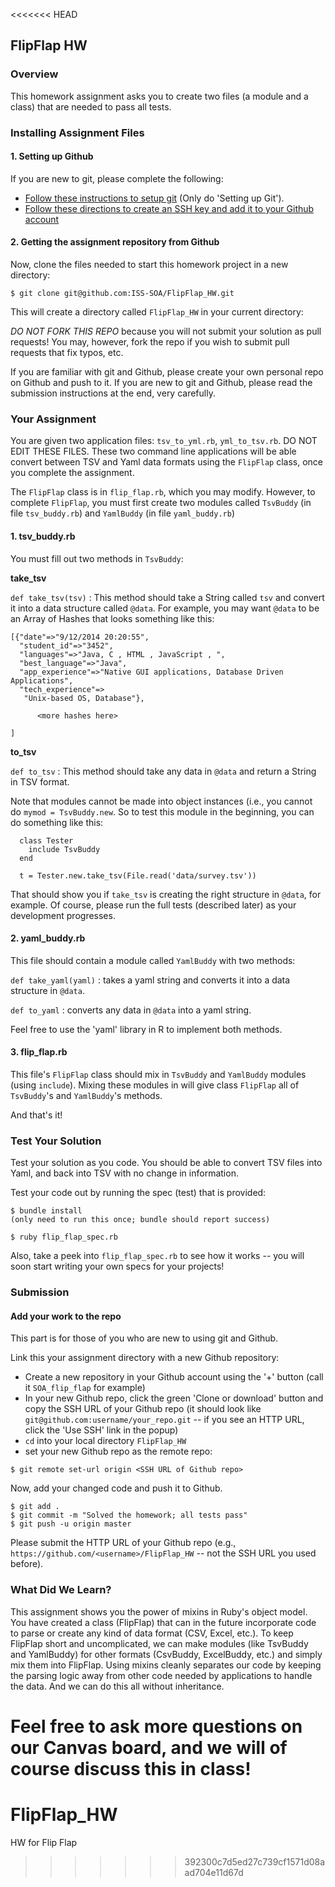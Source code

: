 <<<<<<< HEAD
## FlipFlap HW

### Overview

This homework assignment asks you to create two files (a module and a class) that are needed to pass all tests.

### Installing Assignment Files

#### 1. Setting up Github
If you are new to git, please complete the following:

- [Follow these instructions to setup git](https://help.github.com/articles/set-up-git/) (Only do 'Setting up Git').
- [Follow these directions to create an SSH key and add it to your Github account](https://help.github.com/articles/generating-a-new-ssh-key-and-adding-it-to-the-ssh-agent/)

#### 2. Getting the assignment repository from Github
Now, clone the files needed to start this homework project in a new directory:

    $ git clone git@github.com:ISS-SOA/FlipFlap_HW.git

This will create a directory called `FlipFlap_HW` in your current directory:

*DO NOT FORK THIS REPO* because you will not submit your solution as pull requests! You may, however, fork the repo if you wish to submit pull requests that fix typos, etc.

If you are familiar with git and Github, please create your own personal repo on Github and push to it.  If you are new to git and Github, please read the submission instructions at the end, very carefully.

### Your Assignment

You are given two application files: `tsv_to_yml.rb`, `yml_to_tsv.rb`. DO NOT EDIT THESE FILES. These two command line applications will be able convert between TSV and Yaml data formats using the `FlipFlap` class, once you complete the assignment.

The `FlipFlap` class is in `flip_flap.rb`, which you may modify.
However, to complete `FlipFlap`, you must first create two modules called `TsvBuddy` (in file `tsv_buddy.rb`) and `YamlBuddy` (in file `yaml_buddy.rb`)

#### 1. tsv_buddy.rb

You must fill out two methods in `TsvBuddy`:

**take_tsv**

`def take_tsv(tsv)` : This method should take a String called `tsv` and convert
it into a data structure called `@data`. For example, you may want `@data` to be an Array of Hashes that looks something like this:

```
[{"date"=>"9/12/2014 20:20:55",
  "student_id"=>"3452",
  "languages"=>"Java, C , HTML , JavaScript , ",
  "best_language"=>"Java",
  "app_experience"=>"Native GUI applications, Database Driven Applications",
  "tech_experience"=>
   "Unix-based OS, Database"},

      <more hashes here>

]
```

**to_tsv**

`def to_tsv` : This method should take any data in `@data` and return a String
in TSV format.

Note that modules cannot be made into object instances (i.e., you cannot do
`mymod = TsvBuddy.new`.  So to test this module in the beginning, you can do something like this:

```
  class Tester
    include TsvBuddy
  end

  t = Tester.new.take_tsv(File.read('data/survey.tsv'))
```

That should show you if `take_tsv` is creating the right structure in `@data`, for example. Of course, please run the full tests (described later) as your development progresses.

#### 2. yaml_buddy.rb

This file should contain a module called `YamlBuddy` with two methods:

`def take_yaml(yaml)` : takes a yaml string and converts it into a data structure in `@data`.

`def to_yaml` : converts any data in `@data` into a yaml string.

Feel free to use the 'yaml' library in R to implement both methods.

#### 3. flip_flap.rb

This file's `FlipFlap` class should mix in `TsvBuddy` and `YamlBuddy` modules (using `include`).
Mixing these modules in will give class `FlipFlap` all of `TsvBuddy`'s and `YamlBuddy`'s methods.

And that's it!

### Test Your Solution

Test your solution as you code. You should be able to convert TSV files into Yaml,
and back into TSV with no change in information.

Test your code out by running the spec (test) that is provided:

```
$ bundle install
(only need to run this once; bundle should report success)

$ ruby flip_flap_spec.rb
```

Also, take a peek into `flip_flap_spec.rb` to see how it works -- you will soon start writing your own specs for your projects!

### Submission

#### Add your work to the repo

This part is for those of you who are new to using git and Github.

Link this your assignment directory with a new Github repository:
- Create a new repository in your Github account using the '+' button (call it `SOA_flip_flap` for example)
- In your new Github repo, click the green 'Clone or download' button and copy the SSH URL of your Github repo (it should look like `git@github.com:username/your_repo.git` -- if you see an HTTP URL, click the 'Use SSH' link in the popup)
- `cd` into your local directory `FlipFlap_HW`
- set your new Github repo as the remote repo:

`$ git remote set-url origin <SSH URL of Github repo>`

Now, add your changed code and push it to Github.

```
$ git add .
$ git commit -m "Solved the homework; all tests pass"
$ git push -u origin master
```

Please submit the HTTP URL of your Github repo (e.g., `https://github.com/<username>/FlipFlap_HW` -- not the SSH URL you used before).

### What Did We Learn?

This assignment shows you the power of mixins in Ruby's object model.
You have created a class (FlipFlap) that can in the future incorporate code to
parse or create any kind of data format (CSV, Excel, etc.).
To keep FlipFlap short and uncomplicated, we can make modules (like TsvBuddy and YamlBuddy) for other formats (CsvBuddy, ExcelBuddy, etc.) and simply mix them into FlipFlap.
Using mixins cleanly separates our code by keeping the parsing logic away from other code needed by applications to handle the data. And we can do this all without inheritance.

Feel free to ask more questions on our Canvas board, and we will of course discuss this in class!
=======
# FlipFlap_HW
HW for Flip Flap
>>>>>>> 392300c7d5ed27c739cf1571d08aad704e11d67d
